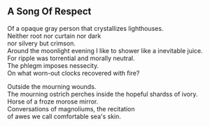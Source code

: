 A Song Of Respect
-----------------
Of a opaque gray person that crystallizes lighthouses.  
Neither root nor curtain nor dark  
nor silvery but crimson.  
Around the moonlight evening I like to shower like a inevitable juice.  
For ripple was torrential and morally neutral.  
The phlegm imposes nessecity.  
On what worn-out clocks recovered with fire?  
  
Outside the mourning wounds.  
The mourning ostrich perches inside the hopeful shardss of ivory.  
Horse of a froze morose mirror.  
Conversations of magnoliums, the recitation  
of awes we call comfortable sea's skin.  
